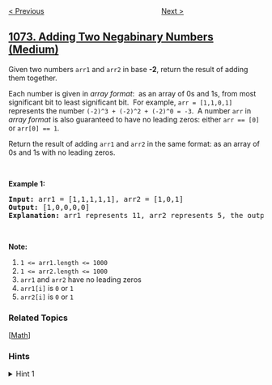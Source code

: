 <!--|This file generated by command(leetcode description); DO NOT EDIT.    |-->
<!--+----------------------------------------------------------------------+-->
<!--|@author    openset <openset.wang@gmail.com>                           |-->
<!--|@link      https://github.com/openset                                 |-->
<!--|@home      https://github.com/tonymontaro/leetcode-hints                        |-->
<!--+----------------------------------------------------------------------+-->

[< Previous](https://github.com/tonymontaro/leetcode-hints/tree/master/problems/flip-columns-for-maximum-number-of-equal-rows "Flip Columns For Maximum Number of Equal Rows")
　　　　　　　　　　　　　　　　
[Next >](https://github.com/tonymontaro/leetcode-hints/tree/master/problems/number-of-submatrices-that-sum-to-target "Number of Submatrices That Sum to Target")

## [1073. Adding Two Negabinary Numbers (Medium)](https://leetcode.com/problems/adding-two-negabinary-numbers "负二进制数相加")

<p>Given two numbers <code>arr1</code> and <code>arr2</code> in base <strong>-2</strong>, return the result of adding them together.</p>

<p>Each number is given in <em>array format</em>:&nbsp; as an array of 0s and 1s, from most significant bit to least significant bit.&nbsp; For example, <code>arr = [1,1,0,1]</code> represents the number <code>(-2)^3&nbsp;+ (-2)^2 + (-2)^0 = -3</code>.&nbsp; A number <code>arr</code> in <em>array format</em> is also guaranteed to have no leading zeros: either&nbsp;<code>arr == [0]</code> or <code>arr[0] == 1</code>.</p>

<p>Return the result of adding <code>arr1</code> and <code>arr2</code> in the same format: as an array of 0s and 1s with no leading zeros.</p>

<p>&nbsp;</p>

<p><strong>Example 1:</strong></p>

<pre>
<strong>Input: </strong>arr1 = <span id="example-input-1-1">[1,1,1,1,1]</span>, arr2 = <span id="example-input-1-2">[1,0,1]</span>
<strong>Output: </strong><span id="example-output-1">[1,0,0,0,0]
</span><strong>Explanation: </strong>arr1 represents 11, arr2 represents 5, the output represents 16.
</pre>

<p>&nbsp;</p>

<p><strong>Note:</strong></p>

<ol>
	<li><code>1 &lt;= arr1.length &lt;= 1000</code></li>
	<li><code>1 &lt;= arr2.length &lt;= 1000</code></li>
	<li><code>arr1</code> and <code>arr2</code> have no leading zeros</li>
	<li><code>arr1[i]</code> is <code>0</code> or <code>1</code></li>
	<li><code>arr2[i]</code> is <code>0</code> or <code>1</code></li>
</ol>

### Related Topics
  [[Math](https://github.com/tonymontaro/leetcode-hints/tree/master/tag/math/README.md)]

### Hints
<details>
<summary>Hint 1</summary>
We can try to determine the last digit of the answer, then divide everything by 2 and repeat.
</details>
